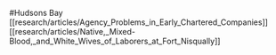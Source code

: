 #Hudsons Bay
[[research/articles/Agency_Problems_in_Early_Chartered_Companies]]
[[research/articles/Native,_Mixed-Blood,_and_White_Wives_of_Laborers_at_Fort_Nisqually]]
